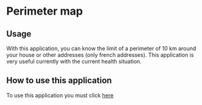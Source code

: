 # Perimeter map

## Usage
With this application, you can know the limit of a perimeter of 10 km around your house or other addresses (only french addresses). This application is very useful currently with the current health situation.

## How to use this application
To use this application you must click [here](https://remialban.github.io/perimeter-map/)
